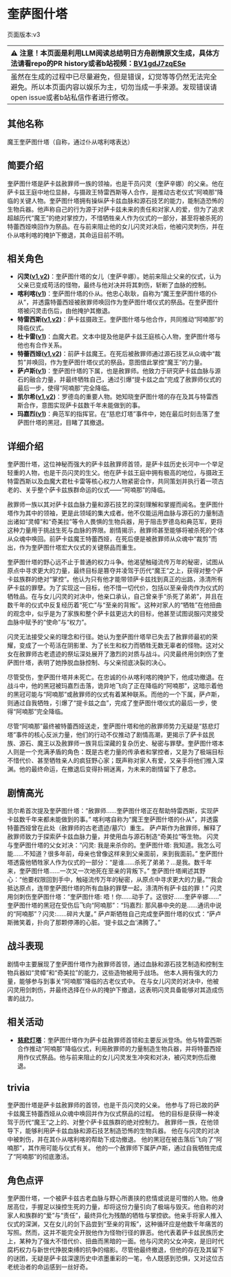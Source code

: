 # 奎萨图什塔
页面版本:v3
 

| :warning: 注意！本页面是利用LLM阅读总结明日方舟剧情原文生成，具体方法请看repo的PR history或者b站视频：[BV1gdJ7zqESe](https://www.bilibili.com/video/BV1gdJ7zqESe/)         |
|:----------------------------|
| 虽然在生成的过程中已尽量避免，但是错误，幻觉等等仍然无法完全避免。所以本页面内容以娱乐为主，切勿当成一手来源。发现错误请open issue或者b站私信作者进行修改。|



## 其他名称
魔王奎萨图什塔（自称，通过仆从喀利喀表达）
## 简要介绍
奎萨图什塔是萨卡兹赦罪师一族的领袖，也是干员闪灵（奎萨辛娜）的父亲。他在萨卡兹王庭中地位显赫，与摄政王特雷西斯等人合作，是推动古老仪式“阿喃那”降临的关键人物。奎萨图什塔拥有操纵萨卡兹血脉和源石技艺的能力，能制造恐怖的生物兵器。他声称自己的行为源于对萨卡兹未来的责任和对家人的爱，但为了追求超越历代“魔王”的绝对掌控力，不惜牺牲亲人作为仪式的一部分，甚至将被杀死的特蕾西娅唤回作为祭品。在与前来阻止他的女儿闪灵对决后，他被闪灵刺伤，并在仆从喀利喀的掩护下撤退，其命运目前不明。
## 相关角色
-   **闪灵([v1](../chars/char_147_shining.md),[v2](char_147_shining.md))**：奎萨图什塔的女儿（奎萨辛娜）。她前来阻止父亲的仪式，认为父亲已变成苟活的怪物，最终与他对决并将其刺伤，斩断了血脉的控制。
-   **喀利喀([v1](../chars/extended_char_ka_li_ka.md))**：奎萨图什塔的仆从。他忠心耿耿，自称为“魔王奎萨图什塔的仆从”，并透露特蕾西娅被赦罪师唤回作为奎萨图什塔仪式的祭品。在奎萨图什塔被闪灵击伤后，由他掩护其撤退。
-   **特雷西斯([v1](../chars/extended_char_te_lei_xi_si.md),[v2](extended_char_te_lei_xi_si.md))**：萨卡兹摄政王。奎萨图什塔与他合作，共同推动“阿喃那”的降临仪式。
-   **杜卡雷([v1](../chars/extended_char_du_ka_lei.md))**：血魔大君。文本中提及他是萨卡兹王庭核心人物，奎萨图什塔与他也有合作关系。
-   **特蕾西娅([v1](../chars/extended_char_te_lei_xi_ya.md),[v2](extended_char_te_lei_xi_ya.md))**：前萨卡兹魔王。在死后被赦罪师通过源石技艺从众魂中“裁剪”并唤回，作为奎萨图什塔仪式的祭品，意图借此掌控“魔王”的力量。
-   **萨卢斯([v1](../chars/extended_char_sa_lu_si.md))**：奎萨图什塔的下属，也是赦罪师。他致力于研究萨卡兹血脉与源石的融合力量，并最终牺牲自己，通过引爆“提卡兹之血”完成了赦罪师仪式的最后一步，使得“阿喃那”完全降临。
-   **凯尔希([v1](../chars/char_003_kalts.md),[v2](char_003_kalts.md))**：罗德岛的重要人物。她知晓奎萨图什塔的存在及其与特雷西斯合作，意图实现萨卡兹数千年未能做到的事。
-   **玛嘉烈([v1](../chars/extended_char_ma_jia_lie.md))**：典范军的指挥官。在“慈悲灯塔”事件中，她在最后时刻击落了奎萨图什塔的黑冠，目睹了其撤退。
## 详细介绍
奎萨图什塔，这位神秘而强大的萨卡兹赦罪师首领，是萨卡兹历史长河中一个举足轻重的人物，也是干员闪灵的生父。他在萨卡兹王庭中拥有极高的地位，与摄政王特雷西斯以及血魔大君杜卡雷等核心权力人物紧密合作，共同策划并执行着一项古老的、关乎整个萨卡兹族群命运的仪式——“阿喃那”的降临。

赦罪师一族以其对萨卡兹血脉力量和源石技艺的深刻理解和掌握而闻名。奎萨图什塔作为其中的领袖，更是此领域的集大成者。他不仅能运用血脉与源石的力量制造出诸如“灵幛”和“奇美拉”等令人畏惧的生物兵器，用于阻击罗德岛和典范军，更将这种力量用于挑战生死与血脉的界限。剧情揭示，赦罪师甚至能够将被杀死的个体从众魂中唤回。前萨卡兹魔王特蕾西娅，在死后便是被赦罪师从众魂中“裁剪”而出，作为奎萨图什塔宏大仪式的关键祭品而重生。

奎萨图什塔的野心远不止于普通的权力斗争。他渴望触碰流传万年的秘密，试图从原点中寻求更大的力量，最终目标是篡夺并凌驾于历代“魔王”之上，获得对整个萨卡兹族群的绝对“掌控”。他认为只有他才能带领萨卡兹找到真正的出路，涤清所有萨卡兹的罪孽。为了实现这一目标，他不惜一切代价，包括以至亲骨肉作为仪式的牺牲品。在与女儿闪灵的对决中，他亲口承认，自己曾亲手“杀死了弟弟”，并且在数千年的仪式中反复经历着“死亡”与“至亲的背叛”。这种对家人的“牺牲”在他扭曲的观念中，似乎是为了家族和整个萨卡兹更远大的目标，他甚至试图说服闪灵接受血脉中赋予的“使命”与“权力”。

闪灵无法接受父亲的理念和行径。她认为奎萨图什塔早已失去了赦罪师最初的荣耀，变成了一个苟活在阴影里、为了长生和权力而牺牲无数无辜者的怪物。这对父女在赦罪师古老遗迹的祭坛深处展开了激烈的对质与战斗。闪灵最终用剑刺伤了奎萨图什塔，表明了她挣脱血脉控制、与父亲彻底决裂的决心。

尽管受伤，奎萨图什塔并未死亡。在忠诚的仆从喀利喀的掩护下，他成功撤退。在战斗中，他的黑冠被玛嘉烈击落，诡异地飞向了正在降临的“阿喃那”，这暗示着他的黑冠可能与“阿喃那”或赦罪师的仪式有着某种联系。而他的一个下属，萨卢斯，则通过自我牺牲，引爆了“提卡兹之血”，完成了奎萨图什塔仪式的最后一步，使得“阿喃那”完全降临。

尽管“阿喃那”最终被特蕾西娅送走，奎萨图什塔和他的赦罪师势力无疑是“慈悲灯塔”事件的核心反派力量，他们的行动不仅推动了剧情高潮，更揭示了萨卡兹民族、源石、魔王以及赦罪师一族背后深藏的复杂历史、秘密与罪孽。奎萨图什塔本人则是一个充满矛盾的角色：既是古老力量的传承者和掌控者，又是为了极端目标不惜代价、甚至牺牲亲人的疯狂野心家；既声称对家人有爱，又亲手将他们推入深渊。他的最终命运，在撤退后变得扑朔迷离，为未来的剧情留下了悬念。
## 剧情高光
凯尔希首次提及奎萨图什塔：“赦罪师......奎萨图什塔正在帮助特雷西斯，实现萨卡兹数千年来都未能做到的事。”
喀利喀自称为“魔王奎萨图什塔的仆从”，并透露特蕾西娅曾在此处（赦罪师的古老遗迹/墓穴）重生。
萨卢斯作为赦罪师，解释了赦罪师致力于探索萨卡兹血脉力量，并使用血与源石制造“奇美拉”等生物。
闪灵与奎萨图什塔的父女对决：“闪灵: 我是来杀你的。奎萨图什塔: 我知道。我怎么可能......不知道？很多年前，母亲也曾像这样来到父亲面前，来到我面前。”
奎萨图什塔透露他牺牲家人作为仪式的一部分：“是谁......杀死了弟弟？...是我。数千年来，奎萨图什塔......一次又一次地死在至亲的背叛下。”
奎萨图什塔阐述其野心：“他要权限回到手中，触碰流传万年的秘密，从原点中寻求更大的力量。”“我会抵达原点，连带奎萨图什塔的所有血脉的罪孽一起，涤清所有萨卡兹的罪！”
闪灵用剑刺伤奎萨图什塔：“奎萨图什塔: 唔！你......动手了。这很好......奎萨辛娜......”
奎萨图什塔的黑冠在受伤后飞向“阿喃那”：“玛嘉烈: 那风暴中央的是......通讯中说的“阿喃那”？闪灵:......碎片大厦。”
萨卢斯牺牲自己完成奎萨图什塔的仪式：“萨卢斯微笑着，扑向了那颗停滞的心脏。‘提卡兹之血’沸腾了。”
## 战斗表现
剧情中主要展现了奎萨图什塔作为赦罪师首领，通过血脉和源石技艺制造和控制生物兵器如“灵幛”和“奇美拉”的能力，这些造物被用于战场。
他本人拥有强大的力量，能够参与到事关“阿喃那”降临的古老仪式中。
在与女儿闪灵的对决中，他被闪灵用剑刺伤，并最终选择在仆从的掩护下撤退，这表明闪灵具备能够对其造成伤害的战力。
## 相关活动
-   **[慈悲灯塔](../stories/main_14.md)**：奎萨图什塔作为萨卡兹赦罪师首领和主要反派登场。他与特雷西斯合作推动“阿喃那”降临仪式，利用赦罪师的力量制造生物兵器，并将特蕾西娅用作仪式祭品。他与前来阻止的女儿闪灵发生冲突和对决，被闪灵刺伤后撤退。
## trivia
奎萨图什塔是萨卡兹赦罪师的首领，也是干员闪灵的父亲。
他参与了将已故的萨卡兹魔王特蕾西娅从众魂中唤回并作为仪式祭品的过程。
他的目标是获得一种凌驾于历代“魔王”之上的、对整个萨卡兹族群的绝对控制力。
赦罪师一族，在他领导下，能够利用萨卡兹血脉和源石技艺制造恐怖的生物兵器。
他在与闪灵的对决中被刺伤，并在其仆从喀利喀的帮助下成功撤退。
他的黑冠在被击落后飞向了“阿喃那”，其作用可能与仪式有关。
他的一个赦罪师下属萨卢斯，通过自我牺牲完成了“阿喃那”的彻底激活。
## 角色点评
奎萨图什塔，一个被萨卡兹古老血脉与野心所裹挟的悲情或说是可憎的人物。他身居高位，手握足以操控生死的力量，却将这份力量引向了极端与毁灭。他自称的对家人和族群的“爱”与“责任”，最终异化为残酷的牺牲与掌控欲。他亲手将家人推入仪式的深渊，又在女儿的剑下品尝到“至亲的背叛”，这种循环应是他数千年痛苦的写照。然而，这并不能完全开脱他作为怪物行径的罪恶。他代表着萨卡兹民族历史上，某种为了强大不惜代价、扭曲而黑暗的一面。他与闪灵的父女冲突，是旧时代腐朽权力与新世代挣脱束缚的抗争的缩影。尽管他最终撤退，但他的存在及其留下的谜团，无疑是萨卡兹深邃历史中浓墨重彩的一笔，令人既感到恐惧，又对这位古老统治者的命运感到一丝好奇。